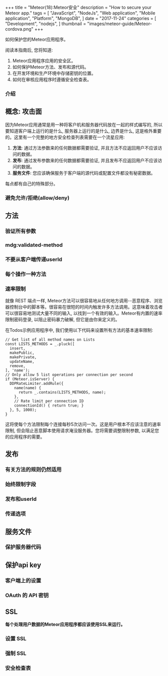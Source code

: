 +++
title = "Meteor(18):Meteor安全"
description = "How to secure your Meteor app."
tags = [
    "JavaScript",
    "NodeJs",
    "Web application",
    "Mobile application",
    "Platform",
    "MongoDB",
]
date = "2017-11-24"
categories = [
    "Development",
    "nodejs",
]
thumbnail = "images/meteor-guide/Meteor-cordova.png"
+++

如何保护您的Meteor应用程序。

<!--more-->

阅读本指南后, 您将知道:

1.  Meteor应用程序应用的安全区。
2.  如何保护Meteor方法、发布和源代码。
3.  在开发环境和生产环境中存储密钥的位置。
4.  如何在审核应用程序时遵循安全检查表。

### 介绍

##  概念: 攻击面

因为Meteor应用通常是用一种将客户机和服务器代码放在一起的样式编写的, 所以要知道客户端上运行的是什么, 服务器上运行的是什么, 边界是什么, 这是格外重要的。这里有一个完整的地方安全检查列表需要在一个流星应用:

1.  **方法**: 通过方法参数来的任何数据都需要验证, 并且方法不应返回用户不应该访问的数据。
2.  **发布**: 通过发布参数来的任何数据都需要验证, 并且发布不应返回用户不应该访问的数据。
3.  **服务文件**: 您应该确保服务于客户端的源代码或配置文件都没有秘密数据。

每点都有自己的特殊部分。

### 避免允许/拒绝(allow/deny)

##  方法

### 验证所有参数

### mdg:validated-method

### 不要从客户端传递userId

### 每个操作一种方法

### 速率限制

就像 REST 端点一样, Meteor方法可以很容易地从任何地方调用--恶意程序、浏览器控制台中的脚本等。很容易在很短的时间内触发许多方法调用。这意味着攻击者可以很容易地测试大量不同的输入, 以找到一个有效的输入。Meteor有内置的速率限制密码登录, 以阻止密码暴力破解, 但它是由你来定义的。

在Todos示例应用程序中, 我们使用以下代码来设置所有方法的基本速率限制:

``` 
// Get list of all method names on Lists
const LISTS_METHODS = _.pluck([
  insert,
  makePublic,
  makePrivate,
  updateName,
  remove,
], 'name');
// Only allow 5 list operations per connection per second
if (Meteor.isServer) {
  DDPRateLimiter.addRule({
    name(name) {
      return _.contains(LISTS_METHODS, name);
    },
    // Rate limit per connection ID
    connectionId() { return true; }
  }, 5, 1000);
}
```

这将使每个方法限制每个连接每秒5次访问一次。这是用户根本不应该注意的速率限制, 但会阻止恶意脚本使用请求淹没服务器。您将需要调整限制参数, 以满足您的应用程序的需要。

##  发布

### 有关方法的规则仍然适用

### 始终限制字段

### 发布和userId

### 传递选项

## 服务文件

### 保护服务器代码

## 保护api key

### 客户端上的设置

### OAuth 的 API 密钥

##  SSL

**每个处理用户数据的Meteor应用程序都应该使用SSL来运行。**

### 设置 SSL

### 强制 SSL

### 安全检查表

